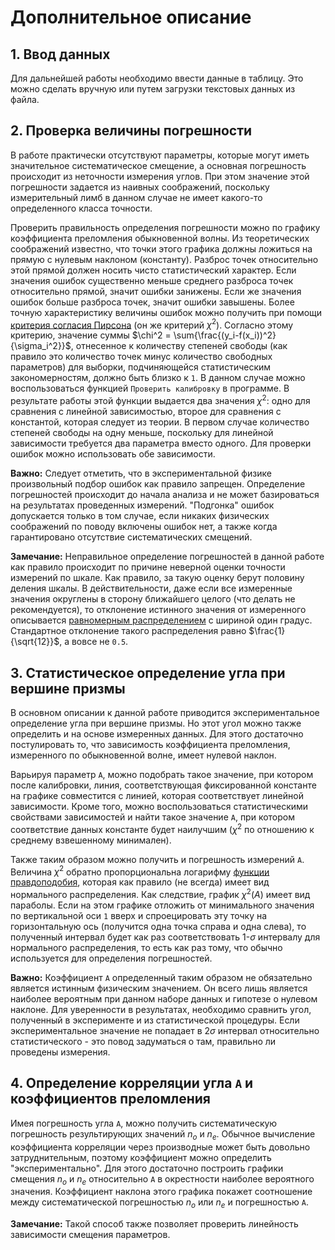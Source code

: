 # Дополнительное описание

## 1. Ввод данных
Для дальнейшей работы необходимо ввести данные в таблицу. Это можно сделать вручную или путем загрузки текстовых данных
из файла.

## 2. Проверка величины погрешности
В работе практически отсутствуют параметры, которые могут иметь значительное систематическое смещение, 
а основная погрешность происходит  из неточности измерения углов. При этом значение этой погрешности задается из 
наивных соображений, поскольку измерительный лимб в данном случае не имеет какого-то определенного класса точности.

Проверить правильность определения погрешности можно по графику коэффициента преломления обыкновенной волны. 
Из теоретических соображений известно, что точки этого графика должны ложиться на прямую с нулевым наклоном (константу).
Разброс точек относительно этой прямой должен носить чисто статистический характер. Если значения ошибок существенно 
меньше среднего разброса точек относительно прямой, значит ошибки занижены. Если же значения ошибок больше разброса точек,
значит ошибки завышены. Более точную характеристику величины ошибок можно получить при помощи [критерия согласия Пирсона](https://ru.wikipedia.org/wiki/%D0%9A%D1%80%D0%B8%D1%82%D0%B5%D1%80%D0%B8%D0%B9_%D1%81%D0%BE%D0%B3%D0%BB%D0%B0%D1%81%D0%B8%D1%8F_%D0%9F%D0%B8%D1%80%D1%81%D0%BE%D0%BD%D0%B0)
(он же критерий $\chi^2$). Согласно этому критерию, значение суммы $\chi^2 = \sum{\frac{(y_i-f(x_i))^2}{\sigma_i^2}}$,
отнесенное к количеству степеней свободы (как правило это количество точек минус количество свободных параметров)
для выборки, подчиняющейся статистическим закономерностям, должно быть близко к `1`.
В данном случае можно воспользоваться функцией `Проверить калибровку` в программе. В результате работы этой функции выдается
два значения $\chi^2$: одно для сравнения с линейной зависимостью, второе для сравнения с константой, которая следует из теории.
В первом случае количество степеней свободы на одну меньше, поскольку для линейной зависимости требуется два параметра вместо одного.
Для проверки ошибок можно использовать обе зависимости.
 
**Важно:** Следует отметить, что в экспериментальной физике произвольный подбор ошибок как правило запрещен. Определение
погрешностей происходит до начала анализа и не может базироваться на результатах проведенных измерений. "Подгонка" ошибок допускается 
только в том случае, если никаких физических соображений по поводу включены ошибок нет, а также когда гарантировано 
отсутствие систематических смещений.
 
**Замечание:** Неправильное определение погрешностей в данной работе как правило происходит по причине неверной оценки
точности измерений по шкале. Как правило, за такую оценку берут половину деления шкалы. В действительности, даже если все
измеренные значения округлены в сторону ближайшего целого (что делать не рекомендуется), то отклонение истинного значения
от измеренного описывается [равномерным распределением](https://ru.wikipedia.org/wiki/%D0%9D%D0%B5%D0%BF%D1%80%D0%B5%D1%80%D1%8B%D0%B2%D0%BD%D0%BE%D0%B5_%D1%80%D0%B0%D0%B2%D0%BD%D0%BE%D0%BC%D0%B5%D1%80%D0%BD%D0%BE%D0%B5_%D1%80%D0%B0%D1%81%D0%BF%D1%80%D0%B5%D0%B4%D0%B5%D0%BB%D0%B5%D0%BD%D0%B8%D0%B5) 
с шириной один градус. Стандартное отклонение такого распределения равно $\frac{1}{\sqrt{12}}$, а вовсе не `0.5`.
 
## 3. Статистическое определение угла при вершине призмы
В основном описании к данной работе приводится экспериментальное определение угла при вершине призмы. Но этот угол можно 
также определить и на основе измеренных данных. Для этого достаточно постулировать то, что зависимость коэффициента 
преломления, измеренного по обыкновенной волне, имеет нулевой наклон.
 
Варьируя параметр `A`, можно подобрать такое значение, при котором после калибровки, линия, соответствующая фиксированной
константе на графике совместится с линией, которая соответствует линейной зависимости. Кроме того, можно воспользоваться
статистическими свойствами зависимостей и найти такое значение `А`, при котором соответствие данных константе будет 
наилучшим ($\chi^2$ по отношению к среднему взвешенному минимален).

Также таким образом можно получить и погрешность измерений `A`. Величина $\chi^2$ обратно пропорциональна логарифму [функции правдоподобия](https://ru.wikipedia.org/wiki/%D0%A4%D1%83%D0%BD%D0%BA%D1%86%D0%B8%D1%8F_%D0%BF%D1%80%D0%B0%D0%B2%D0%B4%D0%BE%D0%BF%D0%BE%D0%B4%D0%BE%D0%B1%D0%B8%D1%8F),
которая как правило (не всегда) имеет вид нормального распределения. Как следствие, график $\chi^2(A)$ имеет вид параболы.
Если на этом графике отложить от минимального значения по вертикальной оси `1` вверх и спроецировать эту точку на горизонтальную ось 
(получится одна точка справа и одна слева), то полученный интервал будет как раз соответствовать 1-$\sigma$ интервалу для
нормального распределения, то есть как раз тому, что обычно используется для определения погрешностей.

**Важно:** Коэффициент `A` определенный таким образом не обязательно является истинным физическим значением. Он всего лишь
является наиболее вероятным при данном наборе данных и гипотезе о нулевом наклоне. Для уверенности в результатах, необходимо
сравнить угол, полученный в эксперименте и из статистической процедуры. Если экспериментальное значение не попадает в $2\sigma$
интервал относительно статистического - это повод задуматься о там, правильно ли проведены измерения.

## 4. Определение корреляции угла `A` и коэффициентов преломления   
 
Имея погрешность угла `A`, можно получить систематическую погрешность результирующих значений $n_o$ и $n_e$. Обычное вычисление
коэффициента корреляции через производные может быть довольно затруднительным, поэтому коэффициент можно определить "экспериментально".
Для этого достаточно построить графики смещения $n_o$ и $n_e$ относительно `A` в окрестности наиболее вероятного значения.
Коэффициент наклона этого графика покажет соотношение между систематической погрешностью $n_o$ или $n_e$ и погрешностью `A`.

**Замечание:** Такой способ также позволяет проверить линейность зависимости смещения параметров. 